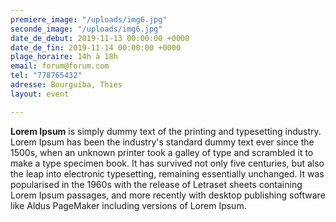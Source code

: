 ```yaml
---
premiere_image: "/uploads/img6.jpg"
seconde_image: "/uploads/img6.jpg"
date_de_debut: 2019-11-13 00:00:00 +0000
date_de_fin: 2019-11-14 00:00:00 +0000
plage_horaire: 14h à 18h
email: forum@forum.com
tel: "778765432"
adresse: Bourguiba, Thies
layout: event

---
```

**Lorem Ipsum** is simply dummy text of the printing and typesetting industry. Lorem Ipsum has been the industry's standard dummy text ever since the 1500s, when an unknown printer took a galley of type and scrambled it to make a type specimen book. It has survived not only five centuries, but also the leap into electronic typesetting, remaining essentially unchanged. It was popularised in the 1960s with the release of Letraset sheets containing Lorem Ipsum passages, and more recently with desktop publishing software like Aldus PageMaker including versions of Lorem Ipsum.